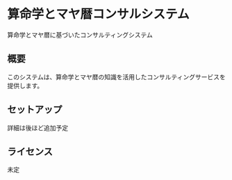 # 算命学とマヤ暦コンサルシステム

算命学とマヤ暦に基づいたコンサルティングシステム

## 概要

このシステムは、算命学とマヤ暦の知識を活用したコンサルティングサービスを提供します。

## セットアップ

詳細は後ほど追加予定

## ライセンス

未定
